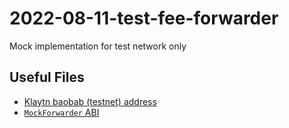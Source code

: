 # 2022-08-11-test-fee-forwarder

Mock implementation for test network only
## Useful Files

- [Klaytn baobab (testnet) address](./output/baobab.json)
- [`MockForwarder` ABI](./abi/MockForwarder.json)
